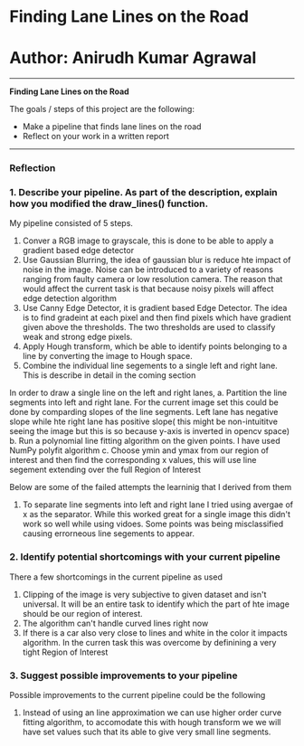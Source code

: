 # **Finding Lane Lines on the Road** 
# Author: Anirudh Kumar Agrawal
---

**Finding Lane Lines on the Road**

The goals / steps of this project are the following:
* Make a pipeline that finds lane lines on the road
* Reflect on your work in a written report


[//]: # (Image References)

[image1]: ./examples/grayscale.jpg "Grayscale"

---

### Reflection

### 1. Describe your pipeline. As part of the description, explain how you modified the draw_lines() function.

My pipeline consisted of 5 steps.
1. Conver a RGB image to grayscale, this is done to be able to apply a gradient based edge detector
2. Use Gaussian Blurring, the idea of gaussian blur is reduce hte impact of noise in the image. Noise can be introduced to a variety of reasons ranging from faulty camera or low resolution camera. The reason that would affect the current task is that because noisy pixels will affect edge detection algorithm
3. Use Canny Edge Detector, it is gradient based Edge Detector. The idea is to find gradeint at each pixel and then find pixels which have gradient given above the thresholds. The two thresholds are used to classify weak and strong edge pixels.
4. Apply Hough transform, which be able to identify points belonging to a line by converting the image to Hough space.
5. Combine the individual line segements to a single left and right lane. This is describe in detail in the coming section

In order to draw a single line on the left and right lanes,
a. Partition the line segments into left and right lane. For the current image set this could be done by comparding slopes of the line segments. Left lane has negative slope while hte right lane has positive slope( this might be non-intuititve seeing the image but this is so because y-axis is inverted in opencv space)
b. Run a polynomial line fitting algorithm on the given points. I have used NumPy polyfit algorithm
c. Choose ymin and ymax from our region of interest and then find the corresponding x values, this will use line segement extending over the full Region of Interest

Below are some of the failed attempts the learninig that I derived from them
1. To separate line segments into left and right lane I tried using avergae of x as the separator. While this worked great for a single image this didn't work so well while using vidoes. Some points was being misclassified causing errorneous line segements to appear.

### 2. Identify potential shortcomings with your current pipeline

There a few shortcomings in the current pipeline as used
1. Clipping of the image is very subjective to given dataset and isn't universal. It will be an entire task to identify which the part of hte image should be our region of interest.
2. The algorithm can't handle curved lines right now
3. If there is a car also very close to lines and white in the color it impacts algorithm. In the curren task this was overcome by definining a very tight Region of Interest

### 3. Suggest possible improvements to your pipeline

Possible improvements to the current pipeline could be the following
1. Instead of using an line approximation we can use higher order curve fitting algorithm, to accomodate this with hough transform we we will have set values such that its able to give very small line segments.
